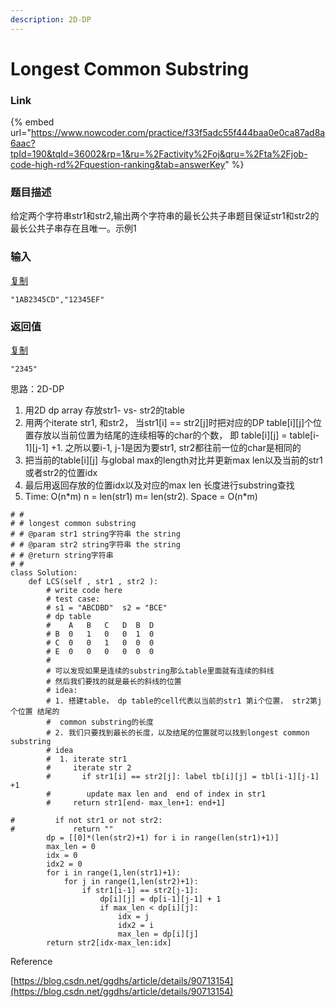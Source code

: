 ```yaml
---
description: 2D-DP
---
```


# Longest Common Substring



### Link

{% embed url="https://www.nowcoder.com/practice/f33f5adc55f444baa0e0ca87ad8a6aac?tpId=190&tqId=36002&rp=1&ru=%2Factivity%2Foj&qru=%2Fta%2Fjob-code-high-rd%2Fquestion-ranking&tab=answerKey" %}





### 题目描述

给定两个字符串str1和str2,输出两个字符串的最长公共子串题目保证str1和str2的最长公共子串存在且唯一。示例1

### 输入

[复制](javascript:void%280%29;)

```text
"1AB2345CD","12345EF"
```

### 返回值

[复制](javascript:void%280%29;)

```text
"2345"
```



思路：2D-DP

1. 用2D dp array 存放str1- vs- str2的table
2. 用两个iterate str1, 和str2， 当str1\[i\] == str2\[j\]时把对应的DP table\[i\]\[j\]个位置存放以当前位置为结尾的连续相等的char的个数， 即 table\[i\]\[j\] = table\[i-1\]\[j-1\] +1. 之所以要i-1, j-1是因为要str1, str2都往前一位的char是相同的
3. 把当前的table\[i\]\[j\] 与global max的length对比并更新max len以及当前的str1或者str2的位置idx
4. 最后用返回存放的位置idx以及对应的max len 长度进行substring查找
5. Time: O\(n\*m\) n = len\(str1\)  m= len\(str2\).  Space  = O\(n\*m\)



```text
# #
# # longest common substring
# # @param str1 string字符串 the string
# # @param str2 string字符串 the string
# # @return string字符串
# #
class Solution:
    def LCS(self , str1 , str2 ):
        # write code here
        # test case:
        # s1 = "ABCDBD"  s2 = "BCE"
        # dp table
        #    A   B   C   D  B  D
        # B  0   1   0   0  1  0
        # C  0   0   1   0  0  0
        # E  0   0   0   0  0  0
        #
        # 可以发现如果是连续的substring那么table里面就有连续的斜线
        # 然后我们要找的就是最长的斜线的位置
        # idea:
        # 1. 搭建table， dp table的cell代表以当前的str1 第i个位置， str2第j个位置 结尾的
        #  common substring的长度
        # 2. 我们只要找到最长的长度，以及结尾的位置就可以找到longest common substring
        # idea
        #  1. iterate str1
        #     iterate str 2 
        #       if str1[i] == str2[j]: label tb[i][j] = tbl[i-1][j-1] +1
        #        update max len and  end of index in str1
        #     return str1[end- max_len+1: end+1]
        
#         if not str1 or not str2:
#             return ""
        dp = [[0]*(len(str2)+1) for i in range(len(str1)+1)]
        max_len = 0
        idx = 0
        idx2 = 0 
        for i in range(1,len(str1)+1):
            for j in range(1,len(str2)+1):
                if str1[i-1] == str2[j-1]:
                    dp[i][j] = dp[i-1][j-1] + 1
                    if max_len < dp[i][j]:
                        idx = j
                        idx2 = i
                        max_len = dp[i][j]
        return str2[idx-max_len:idx]
```



Reference

[https://blog.csdn.net/ggdhs/article/details/90713154](https://blog.csdn.net/ggdhs/article/details/90713154)

